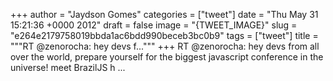 
+++
author = "Jaydson Gomes"
categories = ["tweet"]
date = "Thu May 31 15:21:36 +0000 2012"
draft = false
image = "{TWEET_IMAGE}"
slug = "e264e2179758019bbda1ac6bdd990beceb3bc0b9"
tags = ["tweet"]
title = """RT @zenorocha: hey devs f..."""
+++
RT @zenorocha: hey devs from all over the world, prepare yourself for the biggest javascript conference in the universe! meet BrazilJS h ...
